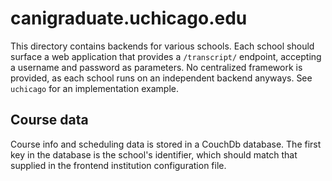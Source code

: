 # canigraduate.uchicago.edu

This directory contains backends for various schools. Each school should surface a web application that provides a `/transcript/` endpoint, accepting
a username and password as parameters. No centralized framework is provided, as each school runs on an independent backend anyways. See `uchicago` for
an implementation example.

## Course data

Course info and scheduling data is stored in a CouchDb database. The first key in the database is the school's identifier, which should match that
supplied in the frontend institution configuration file.